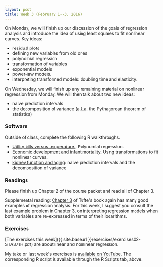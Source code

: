 ```yaml
---
layout: post
title: Week 3 (February 1--3, 2016)
---
```


On Monday, we will finish up our discussion of the goals of regression analysis and introduce the idea of using least squares to fit nonlinear curves.  Key ideas:  
* residual plots    
* defining new variables from old ones  
* polynomial regression  
* transformation of variables  
* exponential models  
* power-law models.  
* interpreting transformed models: doubling time and elasticity.

On Wednesday, we will finish up any remaining material on nonlinear regression from Monday.  We will then talk about two new ideas:    
* naive prediction intervals   
* the decomposition of variance (a.k.a. the Pythagorean theorem of statistics)  

### Software

Outside of class, complete the following R walkthroughs.  
- [Utility bills versus temperature.](http://jgscott.github.io/teaching/r/utilities/utilities.html).  Polynomial regression.  
- [Economic development and infant mortality.](http://jgscott.github.io/teaching/r/infmort/infmort.html)  Using transformations to fit nonlinear curves.  
- [kidney function and aging](http://jgscott.github.io/teaching/r/creatinine/creatinine.html): naive prediction intervals and the decomposition of variance  

### Readings

Please finish up Chapter 2 of the course packet and read all of Chapter 3.

Supplemental reading: [Chapter 3](http://jgscott.github.io/STA371H_Spring2016/files/DAPP.pdf) of Tufte's book again has many good examples of regression analysis.  For this week, I suggest you consult the last example problem in Chapter 3, on interpreting regression models when both variables are re-expressed in terms of their logarithms. 


### Exercises  
[The exercises this week]({{ site.baseurl }}/exercises/exercises02-STA371H.pdf) are about linear and nonlinear regression.  

My take on last week's exercises is [available on YouTube](https://youtu.be/usniNDcrVAQ).  The corresponding R script is available through the R Scripts tab, above.




